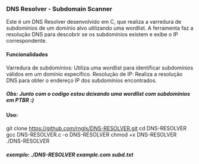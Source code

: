 ### DNS Resolver - Subdomain Scanner
Este é um DNS Resolver desenvolvido em C, que realiza a varredura de subdomínios de um domínio alvo utilizando uma wordlist.
A ferramenta faz a resolução DNS para descobrir se os subdomínios existem e exibe o IP correspondente.

#### Funcionalidades
Varredura de subdomínios: Utiliza uma wordlist para identificar subdomínios válidos em um domínio específico.
Resolução de IP: Realiza a resolução DNS para obter o endereço IP dos subdomínios encontrados.

##### Obs: Junto com o codigo estou deixando uma wordlist com subdominios em PTBR :)

#### Uso:

git clone https://github.com/rnglx/DNS-RESOLVER.git
cd DNS-RESOLVER
gcc DNS-RESOLVER.c -o DNS-RESOLVER
chmod +x DNS-RESOLVER
./DNS-RESOLVER <dominio> <wordlist>

##### exemplo: ./DNS-RESOLVER example.com subd.txt
